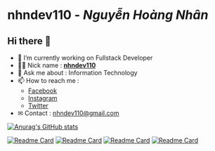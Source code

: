 # **nhndev110** - _Nguyễn Hoàng Nhân_

## Hi there 👋

-   🔭 I’m currently working on Fullstack Developer
-   👨‍💻 Nick name : [**nhndev110**](https://github.com/nhndev110)
-   💬 Ask me about : Information Technology
-   📫 How to reach me :
    -   [Facebook](https://www.facebook.com/nhndev110)
    -   [Instagram](https://www.instagram.com/nhndev110)
    -   [Twitter](https://twitter.com/nhndev110)
-   ✉ Contact : nhndev110@gmail.com

[![Anurag's GitHub stats](https://github-readme-stats.vercel.app/api?username=nhndev110&show_icons=true&theme=tokyonight)](https://github.com/anuraghazra/github-readme-stats)

[![Readme Card](https://github-readme-stats.vercel.app/api/pin/?username=anuraghazra&repo=Ecommerce-MOBILE-SELLING-Website)](https://github.com/anuraghazra/github-readme-stats)
[![Readme Card](https://github-readme-stats.vercel.app/api/pin/?username=anuraghazra&repo=Food-Restaurant-Website)](https://github.com/anuraghazra/github-readme-stats)
[![Readme Card](https://github-readme-stats.vercel.app/api/pin/?username=anuraghazra&repo=Tour-Travel-Agency-Website)](https://github.com/anuraghazra/github-readme-stats)
[![Readme Card](https://github-readme-stats.vercel.app/api/pin/?username=anuraghazra&repo=Customize-The-Band-W3)](https://github.com/anuraghazra/github-readme-stats)
